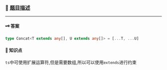 ### 🔗 [题目描述](https://github.com/type-challenges/type-challenges/blob/main/questions/00533-easy-concat/README.md)
---
#### 🗝 答案
```ts
type Concat<T extends any[], U extends any[]> = [...T, ...U]
```
#### 📑 知识点
`ts`中可使用扩展运算符,但是需要数组,所以可以使用`extends`进行约束